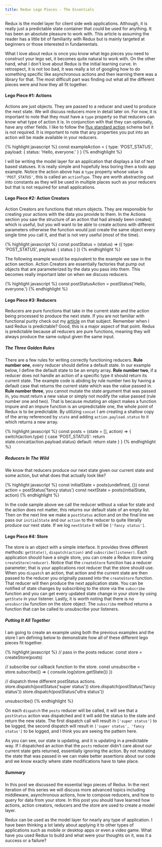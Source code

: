 ```yaml
---
title: Redux Lego Pieces - The Essentials
---
```


Redux is the model layer for client side web applications. Although, it is really just a predictable state container that could be used for anything. It has been an absolute pleasure to work with. This article is assuming the reader has a little bit of familiarity with Redux but is mainly targeted at beginners or those interested in fundamentals.

What I love about redux is once you know what lego pieces you need to construct your lego set, it becomes quite natural to work with. On the other hand, what I don't love about Redux is the initial learning curve. In retrospect, it is not too bad, it was really a lot of googling how to do something specific like asynchronous actions and then learning there was a library for that. The most difficult part was finding out what all the different pieces were and how they all fit together.

#### Lego Piece #1: Actions
Actions are just objects. They are passed to a reducer and used to produce the next state. We will discuss reducers more in detail later on. For now, it is important to note that they must have a `type` property so that reducers can know what type of action it is. In conjunction with that they can optionally, have any other fields. I like to follow the [flux standard action](https://github.com/acdlite/flux-standard-action#actions) schema but it is not required.
It is important to note that any properties you put into an action will be made available in your reducers.

{% highlight javascript %}
const exampleAction = {
  type: 'POST_STATUS',
  payload: {
    status: 'Hello, everyone.'
  }
}
{% endhighlight %}

I will be writing the model layer for an application that displays a list of text based statuses. It is really simple and hopefully less boring then a todo app example. Notice the action above has a `type` property whose value is `'POST_STATUS'`, this is called an `actionType`. They are worth abstracting out into constants as they will be used in multiple places such as your reducers but that is not required for small applications.

#### Lego Piece #2: Action Creators
Action Creators are functions that return objects. They are responsible for creating your actions with the data you provide to them. In the Actions section you saw the structure of an action that had already been created; which is useful, but you will want to be able to create actions with different parameters otherwise the function would just create the same object every single time you call it, and that is not very useful (most of the time).

{% highlight javascript %}
const postStatus = (status) => ({
  type: 'POST_STATUS',
  payload: {
    status
  }
})
{% endhighlight %}

The following example would be equivalent to the example we saw in the action section. Action Creators are essentially factories that pump out objects that are parameterized by the data you pass into them. This becomes really important later on when we discuss reducers.

{% highlight javascript %}
const postStatusAction = postStatus('Hello, everyone.')
{% endhighlight %}

#### Lego Piece #3: Reducers
Reducers are pure functions that take in the current state and the action being processed to produce the next state. If you are not familiar with functional purity check out my [article](/focusing-on-functional-purity) on that subject. Remember when I said Redux is predictable? Good, this is a major aspect of that point. Redux is predictable because all reducers are pure functions, meaning they will always produce the same output given the same input.

##### The Three Golden Rules
There are a few rules for writing correctly functioning reducers. __Rule number one__, every reducer should define a default state. In our example below, I define the default state to be an empty array. __Rule number two__, if a reducer does not handle an action of a specific type it should return its current state. The example code is abiding by rule number two by having a default case that returns the current state which was the value passed in. __Rule number three__, you cannot mutate the state argument that was passed in, you must return a new value or simply not modify the value passed (rule number one and two). That is because mutating an object makes a function impure and an impure function is an unpredictable one, the whole point of Redux is to be predictable. By utilizing `concat` I am creating a shallow copy of the array referenced by `state` and adding `action.payload.status` to it which returns a new array.

{% highlight javascript %}
const posts = (state = [], action) => {
  switch(action.type) {
    case 'POST_STATUS':
      return state.concat(action.payload.status)
    default:
      return state
  }
}
{% endhighlight %}

##### Reducers In The Wild
We know that reducers produce our next state given our current state and some action, but what does that actually look like?

{% highlight javascript %}
const initialState = posts(undefined, {})
const action = postStatus('fancy status')
const nextState = posts(initialState, action)
{% endhighlight %}

In the code sample above we call the reducer without a value for state and the action does not matter, this returns our default state of an empty list. Then on the next line we make a `postStatus` action and on the final line we pass our `initialState` and our `action` to the reducer to quite literally produce our next state. If we log `nextState` it will be `['fancy status']`.

#### Lego Piece #4: Store
The store is an object with a simple interface. It provides three different methods: `getState()`, `dispatch(action)` and `subscribe(listener)`. Each application should have a single store, you can create a Redux store using `createStore(reducer)`. Notice that the `createStore` function has a reducer parameter; that is your applications root reducer that the store should use. When you `dispatch` an action, that action and the current state are then passed to the reducer you originally passed into the `createStore` function. That reducer will then produce the next application state. You can be notified of state changes by subscribing to the store via the `subscribe` function and you can get every updated state change in your store by using `getState` in your listener. Lastly, it is worth noting that there is no `unsubscribe` function on the store object. The `subscribe` method returns a function that can be called to unsubscribe your listeners.

##### Putting It All Together
I am going to create an example using both the previous examples and the store I am defining below to demonstrate how all of these different lego pieces fit together.

{% highlight javascript %}
// pass in the posts reducer.
const store = createStore(posts)

// subscribe our callback function to the store.
const unsubscribe = store.subscribe(() => {
  console.log(store.getState())
})

// dispatch three different postStatus actions.
store.dispatch(postStatus('super status'))
store.dispatch(postStatus('fancy status'))
store.dispatch(postStatus('ultra status'))

unsubscribe()
{% endhighlight %}

On each `dispatch` the `posts` reducer will be called, it will see that a `postStatus` action was dispatched and it will add the status to the state and return the new state. The first dispatch call will result in `['super status']` to be logged, the second dispatch will result in `['super status', 'fancy status']` to be logged, and I think you are seeing the pattern here.

As you can see, our state is updating, and it is updating in a predictable way. If I dispatched an action that the `posts` reducer didn't care about our current state gets returned, essentially ignoring the action. By not mutating the state that was passed in we can make better assertions about our code and we know exactly where state modifications have to take place.

##### Summary
In this post we discussed the essential lego pieces of Redux. In the next iteration of this series we will discuss more advanced topics including middleware, asynchronous actions, how to compose reducers, and how to query for data from your store. In this post you should have learned how actions, action creators, reducers and the store are used to create a model layer.

Redux can be used as the model layer for nearly any type of application. I have been thinking a lot lately about applying it to other types of applications such as mobile or desktop apps or even a video game. What have you used Redux to build and what were your thoughts on it, was it a success or a failure?
